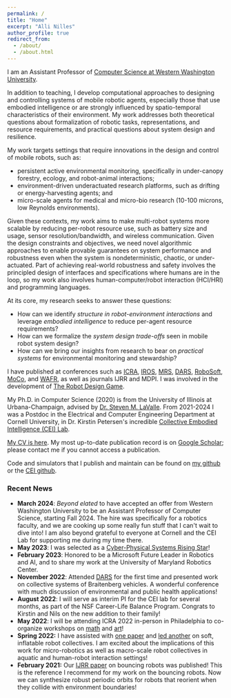 ```yaml
---
permalink: /
title: "Home"
excerpt: "Alli Nilles"
author_profile: true
redirect_from: 
  - /about/
  - /about.html
---
```


I am an Assistant Professor of [Computer Science at Western Washington University](https://cs.wwu.edu/).

In addition to teaching, I develop computational approaches to designing and controlling systems of mobile robotic agents, 
especially those that use embodied intelligence or are strongly influenced by spatio-temporal 
characteristics of their environment. My work addresses both theoretical questions about formalization 
of robotic tasks, representations, and resource requirements, and practical questions about system design and resilience.

My work targets settings that require innovations in the design and control of mobile robots, such as: 

- persistent active environmental monitoring, specifically in under-canopy forestry, ecology, and robot-animal interactions;
- environment-driven underactuated research platforms, such as drifting or energy-harvesting agents; and
- micro-scale agents for medical and micro-bio research (10-100 microns, low Reynolds environments).

Given these contexts, my work aims to make multi-robot systems more scalable by reducing per-robot resource use, such as battery size and usage, 
sensor resolution/bandwidth, and wireless communication. Given the design constraints and objectives, we need novel
algorithmic approaches to enable provable guarantees on system performance and robustness even when the system is nondeterministic, chaotic, or under-actuated. 
Part of achieving real-world robustness and safety involves the principled design of interfaces and specifications where humans are in the loop, so my work also
involves human-computer/robot interaction (HCI/HRI) and programming languages.

At its core, my research seeks to answer these questions:

- How can we identify *structure in robot-environment interactions* and leverage *embodied intelligence* to reduce per-agent resource requirements? 
- How can we formalize the *system design trade-offs* seen in mobile robot system design?
- How can we bring our insights from research to bear on *practical systems* for environmental monitoring and stewardship?

I have published at conferences such as
[ICRA](https://www.ieee-ras.org/conferences-workshops/fully-sponsored/icra),
[IROS](https://www.ieee-ras.org/conferences-workshops/financially-co-sponsored/iros),
[MRS](https://www.ieee-ras.org/conferences-workshops/technically-co-sponsored/mrs),
[DARS](https://dblp.org/db/conf/dars/index.html),
[RoboSoft](https://softroboticsconference.org/),
[MoCo](https://www.movementcomputing.org/), and [WAFR](http://ifrr.org/wafr),
as well as journals IJRR and MDPI. I was involved in the development of
[The Robot Design Game](files/rdg.pdf).

My Ph.D. in Computer Science (2020) is from the University of Illinois at
Urbana-Champaign, advised by [Dr. Steven M. LaValle](http://lavalle.pl/). From 2021-2024 I was a
Postdoc in the Electrical and Computer Engineering Department at Cornell University,
 in Dr. Kirstin Petersen's incredible [Collective Embodied Intelligence (CEI)
Lab](https://cei.ece.cornell.edu/).

[My CV is here](files/NillesCV.pdf). My most up-to-date publication record is on
[Google Scholar](https://scholar.google.com/citations?user=3AvC70UAAAAJ&hl=en);
please contact me if you cannot access a publication.

Code and simulators that I publish and maintain can be found on [my github](https://github.com/alexandroid000)
or the [CEI github](https://github.com/CEI-lab).

### Recent News

-   **March 2024**: *Beyond elated* to have accepted an offer from Western Washington University to be an Assistant Professor of Computer Science, starting Fall 2024. The hire was specifically for a robotics faculty, and we are cooking up some really fun stuff that I can't wait to dive into! I am also beyond grateful to everyone at Cornell and the CEI Lab for supporting me during my time there.
-   **May 2023**: I was selected as a [Cyber-Physical Systems Rising Star](https://risingstars.linklab.virginia.edu/2023/participants/alexandra-nilles.html)!
-   **February 2023**: Honored to be a Microsoft Future Leader in Robotics and AI, and to share my work at the University of Maryland Robotics Center.
-   **November 2022**: Attended [DARS](https://dars2022.org/#/) for the first time and presented work
    on collective systems of Braitenberg vehicles. A wonderful conference with much discussion of environmental and public health
    applications!
-   **August 2022**: I will serve as interim PI for the CEI lab for several months, as part of the NSF Career-Life Balance Program. Congrats to Kirstin and Nils on the new addition to their family!
-   **May 2022**: I will be attending ICRA 2022 in-person in Philadelphia to co-organize workshops
    on [math](https://idsc.ethz.ch/research-frazzoli/workshops/compositional-robotics.html) and
    [art](https://roboticart.org/icra2022/)!
-   **Spring 2022:** I have assisted with [one paper](https://ieeexplore.ieee.org/abstract/document/9501972) and [led another](https://ieeexplore.ieee.org/abstract/document/9501972) on soft, inflatable robot
    collectives. I am excited about the implications of this work for micro-robotics
    as well as macro-scale robot collectives in aquatic and human-robot interaction
    settings!
-   **February 2021:** Our [IJRR
    paper](https://journals.sagepub.com/doi/full/10.1177/0278364921992788) on
    bouncing robots was published! This is the reference I recommend for my
    work on the bouncing robots. Now we can synthesize robust periodic orbits for robots that
    reorient when they collide with environment boundaries!
